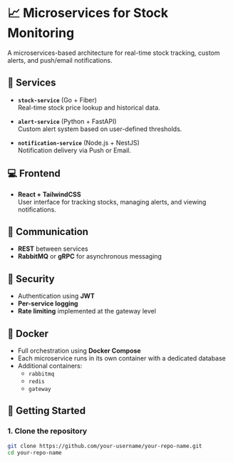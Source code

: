 # 📈 Microservices for Stock Monitoring

A microservices-based architecture for real-time stock tracking, custom alerts, and push/email notifications.

## 🧩 Services

- **`stock-service`** (Go + Fiber)  
  Real-time stock price lookup and historical data.

- **`alert-service`** (Python + FastAPI)  
  Custom alert system based on user-defined thresholds.

- **`notification-service`** (Node.js + NestJS)  
  Notification delivery via Push or Email.

## 💻 Frontend

- **React + TailwindCSS**  
  User interface for tracking stocks, managing alerts, and viewing notifications.

## 🔗 Communication

- **REST** between services  
- **RabbitMQ** or **gRPC** for asynchronous messaging

## 🔐 Security

- Authentication using **JWT**
- **Per-service logging**
- **Rate limiting** implemented at the gateway level

## 🐳 Docker

- Full orchestration using **Docker Compose**
- Each microservice runs in its own container with a dedicated database
- Additional containers:
  - `rabbitmq`
  - `redis`
  - `gateway`

## 🚀 Getting Started

### 1. Clone the repository

```bash
git clone https://github.com/your-username/your-repo-name.git
cd your-repo-name
